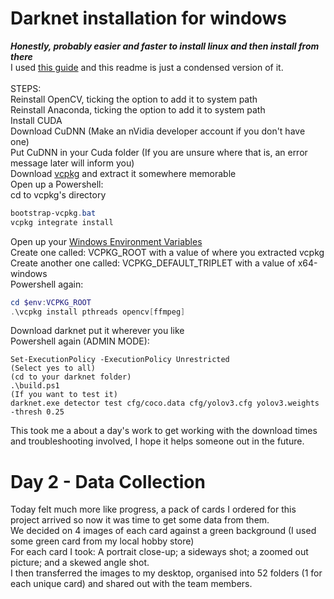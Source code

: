 # Darknet installation for windows
***Honestly, probably easier and faster to install linux and then install from there***
<br>
  I used [this guide](https://medium.com/analytics-vidhya/installing-darknet-on-windows-462d84840e5a) and this readme is just a condensed version of it.<br>
  <br>
STEPS:<br>
Reinstall OpenCV, ticking the option to add it to system path<br>
Reinstall Anaconda, ticking the option to add it to system path<br>
Install CUDA<br>
Download CuDNN (Make an nVidia developer account if you don't have one)<br>
Put CuDNN in your Cuda folder (If you are unsure where that is, an error message later will inform you)<br>
Download [vcpkg](https://github.com/Microsoft/vcpkg) and extract it somewhere memorable<br>
Open up a Powershell:<br>
cd to vcpkg's directory<br>
  
```powershell
bootstrap-vcpkg.bat
vcpkg integrate install
```
  
Open up your [Windows Environment Variables](https://www.alphr.com/environment-variables-windows-10/)<br>
Create one called: VCPKG_ROOT with a value of where you extracted vcpkg<br>
Create another one called: VCPKG_DEFAULT_TRIPLET with a value of x64-windows<br>
Powershell again:<br>
  
```powershell
cd $env:VCPKG_ROOT
.\vcpkg install pthreads opencv[ffmpeg]
```
  
Download darknet put it wherever you like<br>
Powershell again (ADMIN MODE):
  
```
Set-ExecutionPolicy -ExecutionPolicy Unrestricted
(Select yes to all)
(cd to your darknet folder)
.\build.ps1
(If you want to test it)
darknet.exe detector test cfg/coco.data cfg/yolov3.cfg yolov3.weights -thresh 0.25
```

This took me a about a day's work to get working with the download times and troubleshooting involved, I hope it helps someone out in the future.

# Day 2 - Data Collection
Today felt much more like progress, a pack of cards I ordered for this project arrived so now it was time to get some data from them.<br>
We decided on 4 images of each card against a green background (I used some green card from my local hobby store)<br>
For each card I took: A portrait close-up; a sideways shot; a zoomed out picture; and a skewed angle shot.<br>
I then transferred the images to my desktop, organised into 52 folders (1 for each unique card) and shared out with the team members.<br>



